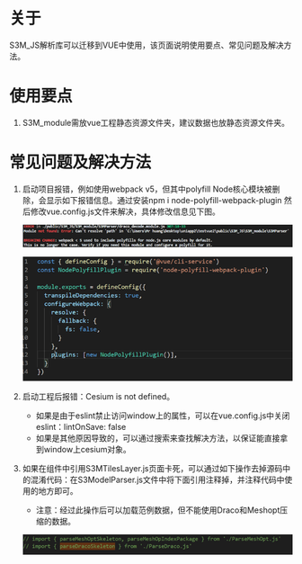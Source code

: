 # 关于
S3M_JS解析库可以迁移到VUE中使用，该页面说明使用要点、常见问题及解决方法。

# 使用要点
1. S3M_module需放vue工程静态资源文件夹，建议数据也放静态资源文件夹。

# 常见问题及解决方法

1. 启动项目报错，例如使用webpack v5，但其中polyfill Node核心模块被删除，会显示如下报错信息。通过安装npm i node-polyfill-webpack-plugin 然后修改vue.config.js文件来解决，具体修改信息见下图。

    ![报错信息](.\images\ErrorMessage.png)

    ![修改信息](.\images\Sample.png)

2. 启动工程后报错：Cesium is not defined。
    - 如果是由于eslint禁止访问window上的属性，可以在vue.config.js中关闭eslint：lintOnSave: false
    - 如果是其他原因导致的，可以通过搜索来查找解决方法，以保证能直接拿到window上cesium对象。

3. 如果在组件中引用S3MTilesLayer.js页面卡死，可以通过如下操作去掉源码中的混淆代码：在S3ModelParser.js文件中将下面引用注释掉，并注释代码中使用的地方即可。
    - 注意：经过此操作后可以加载范例数据，但不能使用Draco和Meshopt压缩的数据。

    ![注释内容](.\images\CodeAnnotation.png)
       
